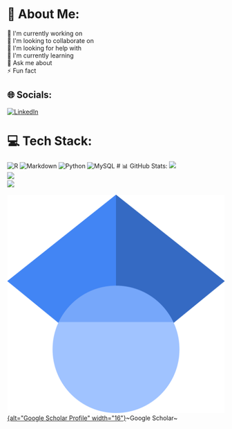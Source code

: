 # 💫 About Me:

🔭 I'm currently working on<br>👯 I'm looking to collaborate on<br>🤝 I'm looking for help with<br>🌱 I'm currently learning<br>💬 Ask me about<br>⚡ Fun fact

## 🌐 Socials:

[![LinkedIn](https://img.shields.io/badge/LinkedIn-%25230077B5.svg?logo=linkedin&logoColor=white)](https://linkedin.com/in/seamusrobertmurphy)

# 💻 Tech Stack:

![R](https://img.shields.io/badge/r-%2523276DC3.svg?style=plastic&logo=r&logoColor=white) ![Markdown](https://img.shields.io/badge/markdown-%2523000000.svg?style=plastic&logo=markdown&logoColor=white) ![Python](https://img.shields.io/badge/python-3670A0?style=plastic&logo=python&logoColor=ffdd54) ![MySQL](https://img.shields.io/badge/mysql-%252300000f.svg?style=plastic&logo=mysql&logoColor=white) \# 📊 GitHub Stats: ![](https://github-readme-stats.vercel.app/api?username=seamusrobertmurphy&theme=city_light&hide_border=false&include_all_commits=true&count_private=false)<br/> ![](https://github-readme-streak-stats.herokuapp.com/?user=seamusrobertmurphy&theme=city_light&hide_border=false)<br/> ![](https://github-readme-stats.vercel.app/api/top-langs/?username=seamusrobertmurphy&theme=city_light&hide_border=false&include_all_commits=true&count_private=false&layout=compact)

[![](google-scholar.svg){alt="Google Scholar Profile" width="16"}](https://scholar.google.com/citations?user=jDGq9I4AAAAJ&hl=en)~Google Scholar~
